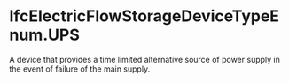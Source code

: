 IfcElectricFlowStorageDeviceTypeEnum.UPS
========================================
A device that provides a time limited alternative source of power supply in
the event of failure of the main supply.


